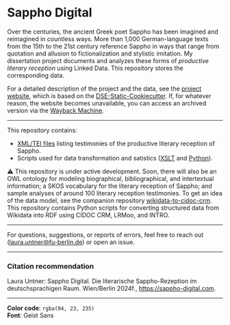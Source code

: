 # Sappho Digital

Over the centuries, the ancient Greek poet Sappho has been imagined and reimagined in countless ways. More than 1,000 German-language texts from the 15th to the 21st century reference Sappho in ways that range from quotation and allusion to fictionalization and stylistic imitation. My dissertation project documents and analyzes these forms of *productive literary reception* using Linked Data. This repository stores the corresponding data.

For a detailed description of the project and the data, see the [project website](https://sappho-digital.com/about.html), which is based on the [DSE-Static-Cookiecutter](https://github.com/acdh-oeaw/dse-static-cookiecutter). If, for whatever reason, the website becomes unavailable, you can access an archived version via the [Wayback Machine](https://web.archive.org/).

---

This repository contains:
- [XML/TEI files](https://github.com/laurauntner/sappho-digital/tree/main/data/lists) listing testimonies of the productive literary reception of Sappho. 
- Scripts used for data transformation and satistics ([XSLT](https://github.com/laurauntner/sappho-digital/tree/main/xslt) and [Python](https://github.com/laurauntner/sappho-digital/tree/main/python)).

⚠️ This repository is under active development. Soon, there will also be an OWL ontology for modeling biographical, bibliographical, and intertextual information; a SKOS vocabulary for the literary reception of Sappho; and sample analyses of around 100 literary reception testimonies. To get an idea of the data model, see the companion repository [wikidata-to-cidoc-crm](https://github.com/laurauntner/wikidata-to-cidoc-crm). This repository contains Python scripts for converting structured data from Wikidata into RDF using CIDOC CRM, LRMoo, and INTRO. 

---

For questions, suggestions, or reports of errors, feel free to reach out ([laura.untner@fu-berlin.de](mailto:laura.untner@fu-berlin.de)) or open an issue.

---

### Citation recommendation
Laura Untner: Sappho Digital. Die literarische Sappho-Rezeption im deutschsprachigen Raum. Wien/Berlin 2024f., https://sappho-digital.com.

---

**Color code**: `rgba(94, 23, 235)`  
**Font**: Geist Sans
